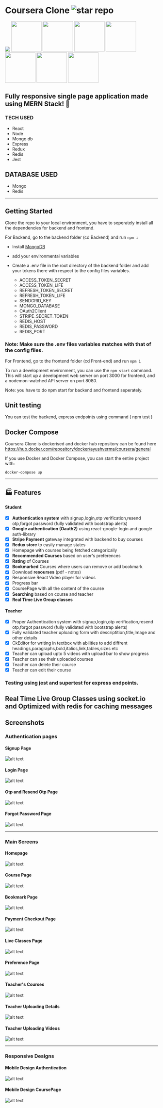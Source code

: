 # Coursera Clone <img src="https://img.shields.io/github/stars/ayush-lab/Coursera-Clone?style=social" alt="star repo" />

<p float="left">
  <img src="https://img.shields.io/badge/JavaScript-F7DF1E?style=for-the-badge&logo=javascript&logoColor=black" />
  <img src="https://img.shields.io/badge/React-20232A?style=for-the-badge&logo=react&logoColor=61DAFB" width="100" /> 
  <img src="https://img.shields.io/badge/Node.js-43853D?style=for-the-badge&logo=node.js&logoColor=white" width="100" />
  <img src="https://img.shields.io/badge/MongoDB-4EA94B?style=for-the-badge&logo=mongodb&logoColor=white" width="100" />
  <img src="https://img.shields.io/badge/Express.js-000000?style=for-the-badge&logo=express&logoColor=white" width="100" />
  <img src="https://img.shields.io/badge/Redux-593D88?style=for-the-badge&logo=redux&logoColor=white" width="100" />
  <img src="https://img.shields.io/badge/Docker-2CA5E0?style=for-the-badge&logo=docker&logoColor=white" width="100" />
  <img src="https://img.shields.io/badge/redis-%23DD0031.svg?&style=for-the-badge&logo=redis&logoColor=white" width="100" />
  	
</p>

## Fully responsive single page application made using MERN Stack! :blue_heart:

### TECH USED
  -   React
  -   Node
  -   Mongo db
  -   Express
  -   Redux
  -   Redis
  -   Jest

## DATABASE USED
  - Mongo
  - Redis

---

## Getting Started

Clone the repo to your local environment, you have to seperately install all the dependencies for backend and frontend. 

For Backend, go to the backend folder (cd Backend) and run 
``` npm i ```

  - Install [MongoDB](https://docs.mongodb.com/manual/tutorial/install-mongodb-on-ubuntu/)
  
  - add your environmental variables
  - Create a .env file in the root directory of the backend folder and add your tokens there with respect to the config files variables.
 
    - ACCESS_TOKEN_SECRET
    - ACCESS_TOKEN_LIFE
    - REFRESH_TOKEN_SECRET
    - REFRESH_TOKEN_LIFE
    - SENDGRID_KEY
    - MONGO_DATABASE
    - OAuth2Client
    - STRIPE_SECRET_TOKEN
    - REDIS_HOST
    - REDIS_PASSWORD
    - REDIS_PORT

  ### Note: Make sure the .env files variables matches with that of the config files.

For Frontend, go to the frontend folder (cd Front-end) and run
``` npm i ```


To run a development environment, you can use the `npm start` command. This will start up a development web server on port 3000 for frontend, and a nodemon-watched API server on port 8080.

Note: you have to do npm start for backend and frontend seperately.

## Unit testing

You can test the backend, express endpoints using command ( npm test )
    
## Docker Compose

  Coursera Clone is dockerised and docker hub repository can be found here https://hub.docker.com/repository/docker/ayushverma/coursera/general

  If you use Docker and Docker Compose, you can start the entire project with:

  ```
  docker-compose up
  ```
---

## 🏭 Features

#### Student
- [x] **Authentication system** with signup,login,otp verification,resend otp,forgot password (fully validated with bootstrap alerts)
- [x] **Google authentication (Oauth2)** using react-google-login and google auth-library
- [x] **Stripe Payment** gateway integrated with backend to buy courses
- [x] **Redux store** to easily manage states
- [x] Homepage with courses being fetched categorically
- [x] **Recommended Courses** based on user's preferences
- [x] **Rating** of Courses
- [x] **Bookmarked** Courses where users can remove or add bookmark
- [x] Download **resourses** (pdf - notes)
- [x] Responsive React Video player for videos
- [x] Progress bar 
- [x] CoursePage with all the content of the course
- [x] **Searching** based on course and teacher
- [x] **Real Time Live Group classes**

#### Teacher
- [x] Proper Authentication system with signup,login,otp verification,resend otp,forgot password (fully validated with bootstrap alerts)
- [x] Fully validated teacher uploading form with descriptition,title,Image and other details
- [x] CkEditor for writing in textbox with abilities to add diffrent headings,paragraphs,bold,italics,link,tables,sizes etc
- [x] Teacher can upload upto 5 videos with upload bar to show progress
- [x] Teacher can see their uploaded courses
- [x] Teacher can delete their course
- [x] Teacher can edit their course

### Testing using jest and supertest for express endpoints.

## Real Time Live Group Classes using socket.io and Optimized with redis for caching messages

## Screenshots
### Authentication pages
 
#### Signup Page 
![alt text](https://raw.githubusercontent.com/AbhishekSrivas114319/S.H.E.L.P/master/Front-end/src/assets/shelpSignup.png)

 #### Login Page 
![alt text](https://raw.githubusercontent.com/AbhishekSrivas114319/S.H.E.L.P/master/Front-end/src/assets/loginShelp.png)

 #### Otp and Resend Otp Page 
![alt text](https://raw.githubusercontent.com/AbhishekSrivas114319/S.H.E.L.P/master/Front-end/src/assets/otp.png)

 
 ####  Forgot Password Page
![alt text](https://raw.githubusercontent.com/AbhishekSrivas114319/S.H.E.L.P/master/Front-end/src/assets/forgotPassword.png)

 ---
 ### Main Screens

 #### Homepage
![alt text](https://raw.githubusercontent.com/AbhishekSrivas114319/S.H.E.L.P/master/Front-end/src/assets/homepage.png)


#### Course Page
![alt text](https://raw.githubusercontent.com/AbhishekSrivas114319/S.H.E.L.P/master/Front-end/src/assets/coursePage.png)

#### Bookmark Page
![alt text](https://raw.githubusercontent.com/ayush-lab/Coursera-Clone/main/Front-end/src/assets/bookmark.png)

#### Payment Checkout Page
![alt text](https://raw.githubusercontent.com/ayush-lab/Coursera-Clone/main/Front-end/src/assets/checkout.png)

#### Live Classes Page
![alt text](https://raw.githubusercontent.com/ayush-lab/Coursera-Clone/main/Front-end/src/assets/chat.png)

#### Preference Page
![alt text](https://raw.githubusercontent.com/AbhishekSrivas114319/S.H.E.L.P/master/Front-end/src/assets/shlepPreference.png)

#### Teacher's Courses 
![alt text](https://raw.githubusercontent.com/AbhishekSrivas114319/S.H.E.L.P/master/Front-end/src/assets/teachershelp.png)

#### Teacher Uploading Details
![alt text](https://raw.githubusercontent.com/AbhishekSrivas114319/S.H.E.L.P/master/Front-end/src/assets/TeacherUploadCourse.png)


#### Teacher Uploading Videos
![alt text](https://raw.githubusercontent.com/AbhishekSrivas114319/S.H.E.L.P/master/Front-end/src/assets/uploadshelp.png)

---
### Responsive Designs
#### Mobile Design Authentication
![alt text](https://raw.githubusercontent.com/AbhishekSrivas114319/S.H.E.L.P/master/Front-end/src/assets/mobileLogin.png)

 
#### Mobile Design CoursePage
![alt text](https://raw.githubusercontent.com/AbhishekSrivas114319/S.H.E.L.P/master/Front-end/src/assets/mobilecourse.png)






